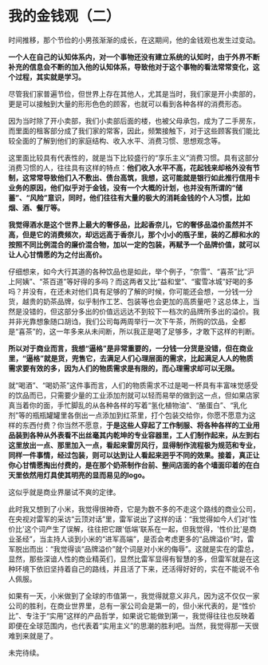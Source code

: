 # 我的金钱观（二）

时间推移，那个节俭的小男孩渐渐的成长，在这期间，他的金钱观也发生过变动。

**一个人在自己的认知体系内，对一个事物还没有建立系统的认知时，由于外界不断补充的信息会不断的加入他的认知体系，导致他对于这个事物的看法常常变化，这个过程，其实就是学习。**

尽管我们家普遍节俭，但世界上存在其他人，尤其是当时，我们家是开小卖部的，更是可以接触到大量的形形色色的顾客，也就可以看到各种各样的消费形态。

因为当时除了开小卖部，我们小卖部后面的楼，也被父母承包，成为了二手房东，而里面的租客部分成了我们家的常客，因此，频繁接触下，对于这些顾客我们能比较全面的了解到他们的家庭结构、收入水平、消费习惯、思想观念等。

这里面比较具有代表性的，就是当下比较盛行的“享乐主义”消费习惯。具有这部分消费习惯的人，往往具有这样的特点：**他们收入水平不高，花起钱来却格外没有节制，这常常导致他们入不敷出、债台高筑，我想，这可能就是银行如此推行信用卡业务的原因，他们似乎对于金钱，没有一个大概的计划，也并没有所谓的“储蓄”、“风险”意识，同时，他们往往有大量的极大的消耗金钱的个人习惯，比如烟、酒、餐厅等。**

**我觉得酒水是这个世界上最大的奢侈品，比起香奈儿，它的奢侈品溢价虽然并不高，但是它的消费频次，却远远高于香奈儿，那个小小的瓶子里，装的乙醇和水的按照不同比例混合的廉价混合物，加以一定的包装，再赋予一个品牌价值，就可以让人心甘情愿的为之付出高价。**

仔细想来，如今大行其道的各种饮品也是如此，举个例子，“奈雪”、“喜茶”比“沪上阿姨”、“茶百道”等好得的多吗？而这两者又比“益和堂”、“蜜雪冰城”好喝的多吗？并没有，在还未对他们具有足够的了解的时候，你可能还会想，一分钱一分货，越贵的奶茶品牌，似乎制作工艺、包装等也会更加的高质量吧？这总体上，当然是没错的，但这部分多出的价值远远达不到较下一档次的品牌所多出的溢价。我并非光靠想象随口胡诌，我们公司每两周举行一次下午茶，所购的饮品，全都是“喜茶”的，这一年多来从未间断，所以我正是喝了足够多，才敢下这样的判断。

**所以对于商业而言，我想“逼格”是非常重要的，一分钱一分货是没错，但在商业里，“逼格”就是货，兜售它，去满足人们心理层面的需求，比起满足人人的物质需求要有效的多，因为人们的物质需求是有限的，而心理需求却可以无限。**

就“喝酒”、“喝奶茶”这件事而言，人们的物质需求不过是喝一杯具有丰富味觉感受的饮品而已，只需要少量的工业添加剂就可以轻而易举的做到这一点，但如果店家真当着你的面，手忙脚乱的从各种各样的写着“氢化植物油”、“酪蛋白”、“乳化剂”等的瓶瓶罐罐里各倒出一点添加到红茶里，打个包装交给你，你愿不愿意为这样的东西付费？你当然不愿意，**于是这些人穿起了工作制服、将各种各样的工业用品装到各种从外表看不出丝毫其内乾坤的专业容器里，工人们制作起来，从左到右这里放出一点、那里加入一点，看起来雷厉风行，显得制作流程极为规范和专业，同样一件事情，经过包装，则可以达到让人看起来迥乎不同的效果。接着，真正让你心甘情愿掏出付费的，是在那个奶茶制作台前、整间店面的各个墙面印着的在白天里依然用灯具使其明亮的显而易见的logo。**

这似乎就是商业界屡试不爽的定律。

此时我又想到了小米，我觉得很神奇，它是为数不多的不走这个路线的商业公司，在央视对雷军的采访“云顶对话”里，雷军说出了这样的话：“我觉得如今人们对'性价比'这个词产生了误解，往往把它跟'低端'联系在一起，但我觉得，'性价比'是商业圣经”，当主持人谈到小米的“进军高端”，是否会考虑更多的“品牌溢价”时，雷军脱出而出：“我觉得谈“品牌溢价”就个词是对小米的侮辱”。这就是实在的雷总，显然，那些深谙人性的商业精英们，显然比雷军显得有智慧的多，但雷军就是在这种环境下依旧坚持着自己的路线，并且活了下来，还活得好好的，实在不能说不令人佩服。

如果有一天，小米做到了全球的市值第一，我觉得就意义非凡，因为这不仅仅一家公司的胜利，在商业世界里，总有一家公司会是第一的，但小米代表的，是“性价比”、专注于“实用”这样的产品哲学，如果说它能做到第一，我觉得往往也反映着即便在全球范围内，也代表着“实用主义”的思潮的胜利吧。当然，我觉得那一天很难到来就是了。

未完待续。






